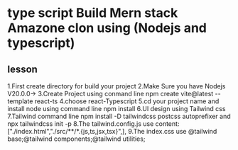 # type script Build Mern stack Amazone clon using (Nodejs and typescript)

## lesson
1.First create directory for build your project
2.Make Sure you have Nodejs V20.0.0->
3.Create Project using conmand line npm create vite@latest --template react-ts
4.choose react-Typescript
5.cd your project name and install node using command line npm install
6.UI design using Tailwind css
7.Tailwind command line npm install -D tailwindcss postcss autoprefixer and npx tailwindcss init -p
8.The tailwind.config.js use content: ["./index.html","./src/**/*.{js,ts,jsx,tsx}",],
9.The index.css use @tailwind base;@tailwind components;@tailwind utilities;
